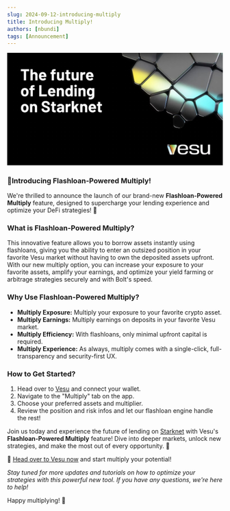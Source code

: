 ```yaml
---
slug: 2024-09-12-introducing-multiply
title: Introducing Multiply!
authors: [nbundi]
tags: [Announcement]
---
```


![Welcome Vesu](the-future-of-lending.jpeg)


### 🚀Introducing Flashloan-Powered Multiply!

We're thrilled to announce the launch of our brand-new **Flashloan-Powered Multiply** feature, designed to supercharge your lending experience and optimize your DeFi strategies! 🎉

### What is Flashloan-Powered Multiply?

This innovative feature allows you to borrow assets instantly using flashloans, giving you the ability to enter an outsized position in your favorite Vesu market without having to own the deposited assets upfront. With our new multiply option, you can increase your exposure to your favorite assets, amplify your earnings, and optimize your yield farming or arbitrage strategies securely and with Bolt's speed.

### Why Use Flashloan-Powered Multiply?

- **Multiply Exposure:** Multiply your exposure to your favorite crypto asset.
- **Multiply Earnings:** Multiply earnings on deposits in your favorite Vesu market.
- **Multiply Efficiency:** With flashloans, only minimal upfront capital is required.
- **Multiply Experience:** As always, multiply comes with a single-click, full-transparency and security-first UX.

### How to Get Started?

1. Head over to [Vesu](https://vesu.xyz) and connect your wallet.
2. Navigate to the "Multiply" tab on the app.
3. Choose your preferred assets and multiplier.
4. Review the position and risk infos and let our flashloan engine handle the rest!

Join us today and experience the future of lending on [Starknet](https://starknet.io) with Vesu's **Flashloan-Powered Multiply** feature! Dive into deeper markets, unlock new strategies, and make the most out of every opportunity. 🌟

🔗 [Head over to Vesu now](https://vesu.xyz) and start multiply your potential!

*Stay tuned for more updates and tutorials on how to optimize your strategies with this powerful new tool. If you have any questions, we're here to help!*

Happy multiplying! 🚀